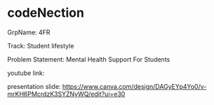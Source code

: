 # codeNection
GrpName: 4FR

Track: Student lifestyle

Problem Statement: Mental Health Support For Students

youtube link:

presentation slide: https://www.canva.com/design/DAGyEYp4Yo0/v-mrKH6PMcrdzK3SYZNyWQ/edit?ui=e30
